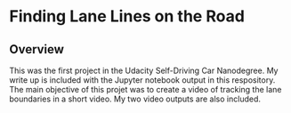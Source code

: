 # **Finding Lane Lines on the Road** 

Overview
---

This was the first project in the Udacity Self-Driving Car Nanodegree. My write up is included with the Jupyter notebook output in this respository. The main objective of this projet was to create a video of tracking the lane boundaries in a short video. My two video outputs are also included. 
